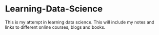 # Learning-Data-Science
This is my attempt in learning data science. This  will include my notes and links to different online courses, blogs and books.
